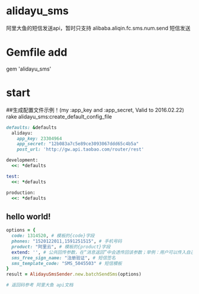 # alidayu_sms
阿里大鱼的短信发送api，暂时只支持 alibaba.aliqin.fc.sms.num.send 短信发送

# Gemfile add
gem 'alidayu_sms'

# start
##生成配置文件示例！(my :app_key and :app_secret, Valid to 2016.02.22)
rake alidayu_sms:create_default_config_file
```ruby
defaults: &defaults
  alidayu:
    app_key: 23304964
    app_secret: "12b083a7c5e89ce3093067ddd65c4b5a"
    post_url: 'http://gw.api.taobao.com/router/rest'

development:
  <<: *defaults

test:
  <<: *defaults

production:
  <<: *defaults
```
## hello world!
```ruby
options = {
  code: 1314520, # 模板的{code}字段
  phones: "1520122011,1591251515", # 手机号码
  product: "阿里云", # 模板的{product}字段
  extend: '', # 公共回传参数，在“消息返回”中会透传回该参数；举例：用户可以传入自己下级的会员ID，在消息返回时，该会员ID会包含在内，用户可以根据该会员ID识别是哪位会员使用了你的应用
  sms_free_sign_name: "注册验证", # 短信签名
  sms_template_code: "SMS_5045503" # 短信模板
}
result = AlidayuSmsSender.new.batchSendSms(options)

# 返回码参考 阿里大鱼 api文档
```


